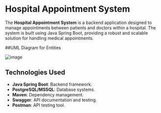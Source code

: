 # Hospital Appointment System

The **Hospital Appointment System** is a backend application designed to manage appointments between patients and doctors within a hospital. The system is built using Java Spring Boot, providing a robust and scalable solution for handling medical appointments.

##UML Diagram for Entities

![image](https://github.com/user-attachments/assets/738a3329-0169-437c-b6bc-bff6e561c908)


## Technologies Used

- **Java Spring Boot**: Backend framework.
- **PostgreSQL/MSSQL**: Database systems.
- **Maven**: Dependency management.
- **Swagger**: API documentation and testing.
- **Postman**: API testing tool.

